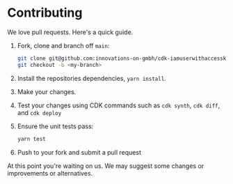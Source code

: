 # Contributing

We love pull requests. Here's a quick guide.

1. Fork, clone and branch off `main`:

    ```bash
    git clone git@github.com:innovations-on-gmbh/cdk-iamuserwithaccesskey.git
    git checkout -b <my-branch>
    ```

2. Install the repositories dependencies, `yarn install`.
3. Make your changes.
4. Test your changes using CDK commands such as `cdk synth`, `cdk diff`, and `cdk deploy`
5. Ensure the unit tests pass:

    ```bash
    yarn test
    ```

6. Push to your fork and submit a pull request

At this point you're waiting on us. We may suggest some changes or improvements or alternatives.
